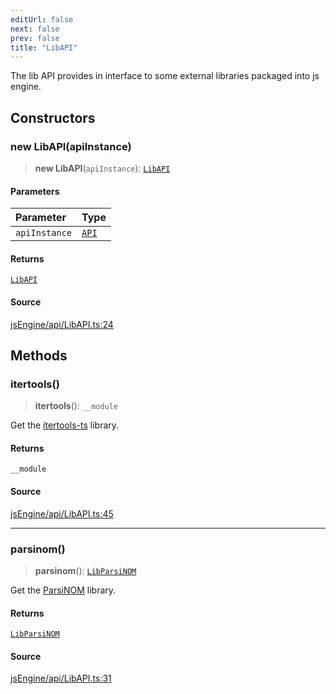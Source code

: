 ```yaml
---
editUrl: false
next: false
prev: false
title: "LibAPI"
---
```


The lib API provides in interface to some external libraries packaged into js engine.

## Constructors

### new LibAPI(apiInstance)

> **new LibAPI**(`apiInstance`): [`LibAPI`](/obsidian-js-engine-plugin-docs/api/classes/libapi/)

#### Parameters

| Parameter | Type |
| :------ | :------ |
| `apiInstance` | [`API`](/obsidian-js-engine-plugin-docs/api/classes/api/) |

#### Returns

[`LibAPI`](/obsidian-js-engine-plugin-docs/api/classes/libapi/)

#### Source

[jsEngine/api/LibAPI.ts:24](https://github.com/mProjectsCode/obsidian-js-engine-plugin/blob/9978dd39a18406d0dee0b76dd4311dc0c6857428/jsEngine/api/LibAPI.ts#L24)

## Methods

### itertools()

> **itertools**(): `__module`

Get the [itertools-ts](https://github.com/Smoren/itertools-ts) library.

#### Returns

`__module`

#### Source

[jsEngine/api/LibAPI.ts:45](https://github.com/mProjectsCode/obsidian-js-engine-plugin/blob/9978dd39a18406d0dee0b76dd4311dc0c6857428/jsEngine/api/LibAPI.ts#L45)

***

### parsinom()

> **parsinom**(): [`LibParsiNOM`](/obsidian-js-engine-plugin-docs/api/interfaces/libparsinom/)

Get the [ParsiNOM](https://github.com/mProjectsCode/parsiNOM) library.

#### Returns

[`LibParsiNOM`](/obsidian-js-engine-plugin-docs/api/interfaces/libparsinom/)

#### Source

[jsEngine/api/LibAPI.ts:31](https://github.com/mProjectsCode/obsidian-js-engine-plugin/blob/9978dd39a18406d0dee0b76dd4311dc0c6857428/jsEngine/api/LibAPI.ts#L31)
